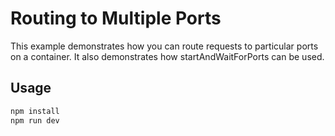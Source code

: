 # Routing to Multiple Ports

This example demonstrates how you can route requests to particular ports on a container. It also demonstrates how startAndWaitForPorts can be used.

## Usage

```bash
npm install
npm run dev
```
